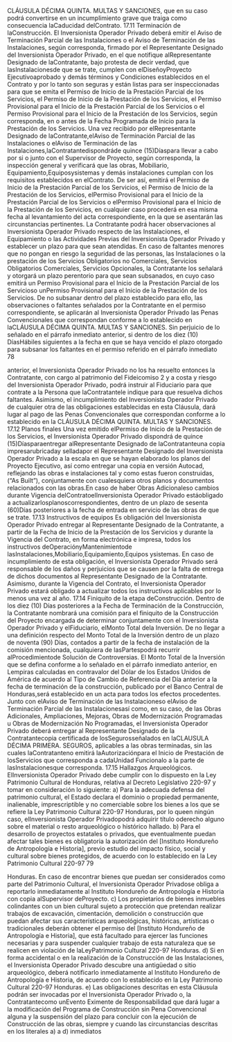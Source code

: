 CLÁUSULA DÉCIMA QUINTA. MULTAS Y SANCIONES, que en su caso podrá convertirse en un incumplimiento grave
que traiga como consecuencia laCaducidad delContrato.
17.11 Terminación de laConstrucción.
El Inversionista Operador Privado deberá emitir el Aviso de Terminación Parcial de las Instalaciones o el Aviso de
Terminación de las Instalaciones, según corresponda, firmado por el Representante Designado del Inversionista
Operador Privado, en el que notifique alRepresentante Designado de laContratante, bajo protesta de decir verdad, que
lasInstalacionesde que se trate, cumplen con elDiseñoyProyecto Ejecutivoaprobado y demás términos y Condiciones
establecidos en el Contrato y por lo tanto son seguras y están listas para ser inspeccionadas para que se emita el
Permiso de Inicio de la Prestación Parcial de los Servicios, el Permiso de Inicio de la Prestación de los Servicios, el
Permiso Provisional para el Inicio de la Prestación Parcial de los Servicios o el Permiso Provisional para el Inicio de la
Prestación de los Servicios, según corresponda, en o antes de la Fecha Programada de Inicio para la Prestación de los
Servicios.
Una vez recibido por elRepresentante Designado de laContratante,elAviso de Terminación Parcial de las Instalaciones
o elAviso de Terminación de las Instalaciones,laContratantedispondráde quince (15)Díaspara llevar a cabo por si o
junto con el Supervisor de Proyecto, según corresponda, la inspección general y verificará que las obras, Mobiliario,
Equipamiento,Equiposysistemas y demás instalaciones cumplan con los requisitos establecidos en elContrato. De ser
así, emitirá el Permiso de Inicio de la Prestación Parcial de los Servicios, el Permiso de Inicio de la Prestación de los
Servicios, elPermiso Provisional para el Inicio de la Prestación Parcial de los Servicios o elPermiso Provisional para el
Inicio de la Prestación de los Servicios, en cualquier caso procederá en esa misma fecha al levantamiento del acta
correspondiente, en la que se asentarán las circunstancias pertinentes.
La Contratante podrá hacer observaciones al Inversionista Operador Privado respecto de las Instalaciones, el
Equipamiento o las Actividades Previas del Inversionista Operador Privado y establecer un plazo para que sean
atendidas. En caso de faltantes menores que no pongan en riesgo la seguridad de las personas, las Instalaciones o la
prestación de los Servicios Obligatorios no Comerciales, Servicios Obligatorios Comerciales, Servicios Opcionales, la
Contratante los señalará y otorgará un plazo perentorio para que sean subsanados, en cuyo caso emitirá un Permiso
Provisional para el Inicio de la Prestación Parcial de los Servicioso unPermiso Provisional para el Inicio de la Prestación
de los Servicios. De no subsanar dentro del plazo establecido para ello, las observaciones o faltantes señalados por la
Contratante en el permiso correspondiente, se aplicarán al Inversionista Operador Privado las Penas Convencionales
que correspondan conforme a lo establecido en laCLÁUSULA DÉCIMA QUINTA. MULTAS Y SANCIONES.
Sin perjuicio de lo señalado en el párrafo inmediato anterior, si dentro de los diez (10) DíasHábiles siguientes a la fecha
en que se haya vencido el plazo otorgado para subsanar los faltantes en el permiso referido en el párrafo inmediato
78

anterior, el Inversionista Operador Privado no los ha resuelto entonces la Contratante, con cargo al patrimonio del
Fideicomiso 2 y a costa y riesgo del Inversionista Operador Privado, podrá instruir al Fiduciario para que contrate a la
Persona que laContratantele indique para que resuelva dichos faltantes.
Asimismo, el incumplimiento del Inversionista Operador Privado de cualquier otra de las obligaciones establecidas en
esta Cláusula, dará lugar al pago de las Penas Convencionales que correspondan conforme a lo establecido en la
CLÁUSULA DÉCIMA QUINTA. MULTAS Y SANCIONES.
17.12 Planos finales
Una vez emitido elPermiso de Inicio de la Prestación de los Servicios, el Inversionista Operador Privado dispondrá de
quince (15)Díasparaentregar alRepresentante Designado de laContratanteuna copia impresarubricaday selladapor
el Representante Designado del Inversionista Operador Privado a la escala en que se hayan elaborado los planos del
Proyecto Ejecutivo, así como entregar una copia en versión Autocad, reflejando las obras e instalaciones tal y como
estas fueron construidas, (“As Built”), conjuntamente con cualesquiera otros planos y documentos relacionados con las
obras.En caso de haber Obras Adicionaleso cambios durante Vigencia delContratoelInversionista Operador Privado
estáobligado a actualizarlosplanoscorrespondientes, dentro de un plazo de sesenta (60)Días posteriores a la fecha de
entrada en servicio de las obras de que se trate.
17.13 Instructivos de equipos
Es obligación del Inversionista Operador Privado entregar al Representante Designado de la Contratante, a partir de la
Fecha de Inicio de la Prestación de los Servicios y durante la Vigencia del Contrato, en forma electrónica e impresa,
todos los instructivos deOperaciónyMantenimientode lasInstalaciones,Mobiliario,Equipamiento,Equipos ysistemas.
En caso de incumplimiento de esta obligación, el Inversionista Operador Privado será responsable de los daños y
perjuicios que se causen por la falta de entrega de dichos documentos al Representante Designado de la Contratante.
Asimismo, durante la Vigencia del Contrato, el Inversionista Operador Privado estará obligado a actualizar todos los
instructivos aplicables por lo menos una vez al año.
17.14 Finiquito de la etapa deConstrucción.
Dentro de los diez (10) Días posteriores a la Fecha de Terminación de la Construcción, la Contratante nombrará una
comisión para el finiquito de la Construcción del Proyecto encargada de determinar conjuntamente con el Inversionista
Operador Privado y elFiduciario, elMonto Total dela Inversión. De no llegar a una definición respecto del Monto Total
de la Inversión dentro de un plazo de noventa (90) Días, contados a partir de la fecha de instalación de la comisión
mencionada, cualquiera de lasPartespodrá recurrir alProcedimientode Solución de Controversias.
El Monto Total de la Inversión que se defina conforme a lo señalado en el párrafo inmediato anterior, en Lempiras
calculadas en contravalor del Dólar de los Estados Unidos de América de acuerdo al Tipo de Cambio de Referencia del
Día anterior a la fecha de terminación de la construcción, publicado por el Banco Central de Honduras,será establecido
en un acta para todos los efectos procedentes.
Junto con elAviso de Terminación de las Instalacioneso elAviso de Terminación Parcial de las Instalacionesasí como,
en su caso, de las Obras Adicionales, Ampliaciones, Mejoras, Obras de Modernización Programadas u Obras de
Modernización No Programadas, el Inversionista Operador Privado deberá entregar al Representante Designado de la
Contratantecopia certificada de losSegurosseñalados en laCLAUSULA DÉCIMA PRIMERA. SEGUROS, aplicables a
las obras terminadas, sin las cuales laContratanteno emitirá laAutorizaciónpara el Inicio de Prestación de losServicios
que corresponda a cadaUnidad Funcionalo a la parte de lasInstalacionesque corresponda.
17.15 Hallazgos Arqueológicos.
ElInversionista Operador Privado debe cumplir con lo dispuesto en la Ley Patrimonio Cultural de Honduras, relativa al
Decreto Legislativo 220-97 y tomar en consideración lo siguiente:
a) Para la adecuada defensa del patrimonio cultural, el Estado declara el dominio o propiedad permanente,
inalienable, imprescriptible y no comerciable sobre los bienes a los que se refiere la Ley Patrimonio Cultural
220-97 Honduras, por lo queen ningún caso, elInversionista Operador Privadopodrá adquirir título oderecho
alguno sobre el material o resto arqueológico o histórico hallado.
b) Para el desarrollo de proyectos estatales o privados, que eventualmente puedan afectar tales bienes es
obligatoria la autorización del [Instituto Hondureño de Antropología e Historia], previo estudio del impacto físico,
social y cultural sobre bienes protegidos, de acuerdo con lo establecido en la Ley Patrimonio Cultural 220-97
79

Honduras. En caso de encontrar bienes que puedan ser considerados como parte del Patrimonio Cultural, el
Inversionista Operador Privadose obliga a reportarlo inmediatamente al Instituto Hondureño de Antropología e
Historia con copia alSupervisor deProyecto.
c) Los propietarios de bienes inmuebles colindantes con un bien cultural sujeto a protección que pretendan
realizar trabajos de excavación, cimentación, demolición o construcción que puedan afectar sus características
arqueológicas, históricas, artísticas o tradicionales deberán obtener el permiso del [Instituto Hondureño de
Antropología e Historia], que está facultado para ejercer las funciones necesarias y para suspender cualquier
trabajo de esta naturaleza que se realicen en violación de laLeyPatrimonio Cultural 220-97 Honduras.
d) Si en forma accidental o en la realización de la Construcción de las Instalaciones, el Inversionista Operador
Privado descubre una antigüedad o sitio arqueológico, deberá notificarlo inmediatamente al Instituto
Hondureño de Antropología e Historia, de acuerdo con lo establecido en la Ley Patrimonio Cultural 220-97
Honduras.
e) Las obligaciones descritas en esta Cláusula podrán ser invocadas por el Inversionista Operador Privado o, la
Contratantecomo unEvento Eximente de Responsabilidad que dará lugar a la modificación del Programa de
Construcción sin Pena Convencional alguna y la suspensión del plazo para concluir con la ejecución de
Construcción de las obras, siempre y cuando las circunstancias descritas en los literales a) a d) inmediatos
